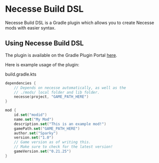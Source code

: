 # Necesse Build DSL

Necesse Build DSL is a Gradle plugin which allows you
to create Necesse mods with easier syntax.

## Using Necesse Build DSL

The plugin is available on the Gradle Plugin Portal [here](https://plugins.gradle.org/plugin/dev.sparky200.necesse-build-dsl).

Here is example usage of the plugin:

build.gradle.kts
```kts
dependencies {
    // Depends on necesse automatically, as well as the
    // ./mods/ local folder and lib folder.
    necesse(project, "GAME_PATH_HERE")
}

mod {
    id.set("modid")
    name.set("My Mod")
    description.set("This is an example mod!")
    gamePath.set("GAME_PATH_HERE")
    author.set("Sparky")
    version.set("1.0")
    // Game version as of writing this.
    // Make sure to check for the latest version!
    gameVersion.set("0.21.25")
}
```
